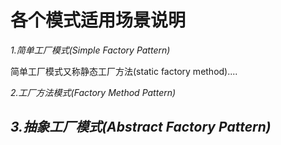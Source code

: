 各个模式适用场景说明
===
*1.简单工厂模式(Simple Factory Pattern)*

简单工厂模式又称静态工厂方法(static factory method)....

*2.工厂方法模式(Factory Method Pattern)*


*3.抽象工厂模式(Abstract Factory Pattern)*
-----